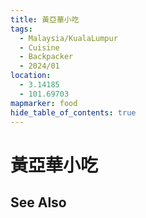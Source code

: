 ```yaml
---
title: 黃亞華小吃
tags:
  - Malaysia/KualaLumpur
  - Cuisine
  - Backpacker
  - 2024/01
location:
  - 3.14185
  - 101.69703
mapmarker: food
hide_table_of_contents: true
---
```


黃亞華小吃
==============

See Also
--------
